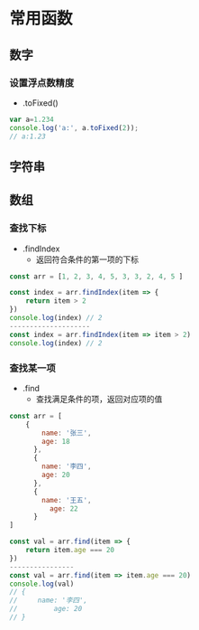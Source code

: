 # 常用函数

## 数字

### 设置浮点数精度

- .toFixed()

```javascript
var a=1.234
console.log('a:', a.toFixed(2));
// a:1.23
```



## 字符串

## 数组

### 查找下标

- .findIndex
  - 返回符合条件的第一项的下标


```js
const arr = [1, 2, 3, 4, 5, 3, 3, 2, 4, 5 ]

const index = arr.findIndex(item => {
    return item > 2
})
console.log(index) // 2
--------------------
const index = arr.findIndex(item => item > 2)
console.log(index) // 2
```



### 查找某一项

- .find
  - 查找满足条件的项，返回对应项的值

```js
const arr = [
    {
        name: '张三',
        age: 18
      },
      {
        name: '李四',
        age: 20
      },
      {
        name: '王五',
          age: 22
      }
]

const val = arr.find(item => {
    return item.age === 20
})
----------------
const val = arr.find(item => item.age === 20)
console.log(val)
// {
//     name: '李四',
//         age: 20
// }
```

